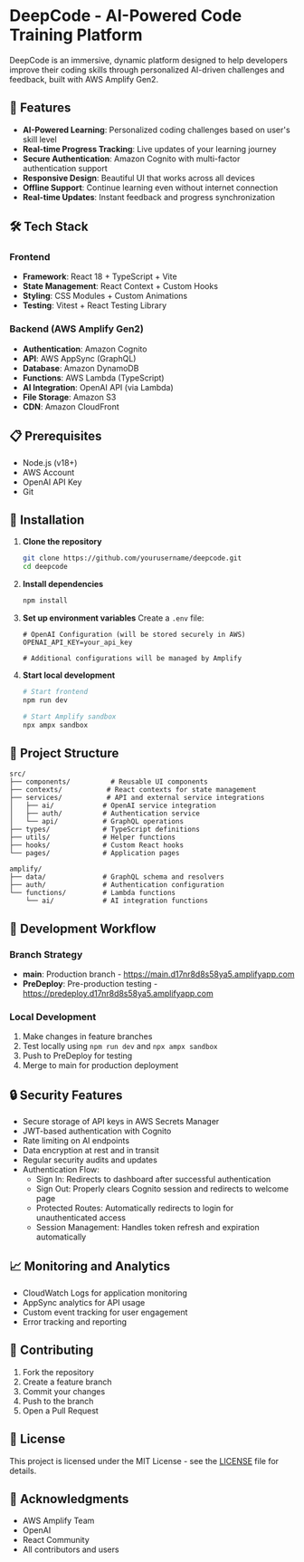 # DeepCode - AI-Powered Code Training Platform

DeepCode is an immersive, dynamic platform designed to help developers improve their coding skills through personalized AI-driven challenges and feedback, built with AWS Amplify Gen2.

## 🚀 Features

- **AI-Powered Learning**: Personalized coding challenges based on user's skill level
- **Real-time Progress Tracking**: Live updates of your learning journey
- **Secure Authentication**: Amazon Cognito with multi-factor authentication support
- **Responsive Design**: Beautiful UI that works across all devices
- **Offline Support**: Continue learning even without internet connection
- **Real-time Updates**: Instant feedback and progress synchronization

## 🛠️ Tech Stack

### Frontend
- **Framework**: React 18 + TypeScript + Vite
- **State Management**: React Context + Custom Hooks
- **Styling**: CSS Modules + Custom Animations
- **Testing**: Vitest + React Testing Library

### Backend (AWS Amplify Gen2)
- **Authentication**: Amazon Cognito
- **API**: AWS AppSync (GraphQL)
- **Database**: Amazon DynamoDB
- **Functions**: AWS Lambda (TypeScript)
- **AI Integration**: OpenAI API (via Lambda)
- **File Storage**: Amazon S3
- **CDN**: Amazon CloudFront

## 📋 Prerequisites

- Node.js (v18+)
- AWS Account
- OpenAI API Key
- Git

## 🔧 Installation

1. **Clone the repository**
   ```bash
   git clone https://github.com/yourusername/deepcode.git
   cd deepcode
   ```

2. **Install dependencies**
   ```bash
   npm install
   ```

3. **Set up environment variables**
   Create a `.env` file:
   ```env
   # OpenAI Configuration (will be stored securely in AWS)
   OPENAI_API_KEY=your_api_key

   # Additional configurations will be managed by Amplify
   ```

4. **Start local development**
   ```bash
   # Start frontend
   npm run dev

   # Start Amplify sandbox
   npx ampx sandbox
   ```

## 📁 Project Structure

```
src/
├── components/          # Reusable UI components
├── contexts/           # React contexts for state management
├── services/           # API and external service integrations
│   ├── ai/            # OpenAI service integration
│   ├── auth/          # Authentication service
│   └── api/           # GraphQL operations
├── types/             # TypeScript definitions
├── utils/             # Helper functions
├── hooks/             # Custom React hooks
└── pages/             # Application pages

amplify/
├── data/              # GraphQL schema and resolvers
├── auth/              # Authentication configuration
└── functions/         # Lambda functions
    └── ai/            # AI integration functions
```

## 🚀 Development Workflow

### Branch Strategy
- **main**: Production branch - https://main.d17nr8d8s58ya5.amplifyapp.com
- **PreDeploy**: Pre-production testing - https://predeploy.d17nr8d8s58ya5.amplifyapp.com

### Local Development
1. Make changes in feature branches
2. Test locally using `npm run dev` and `npx ampx sandbox`
3. Push to PreDeploy for testing
4. Merge to main for production deployment

## 🔒 Security Features

- Secure storage of API keys in AWS Secrets Manager
- JWT-based authentication with Cognito
- Rate limiting on AI endpoints
- Data encryption at rest and in transit
- Regular security audits and updates
- Authentication Flow:
  - Sign In: Redirects to dashboard after successful authentication
  - Sign Out: Properly clears Cognito session and redirects to welcome page
  - Protected Routes: Automatically redirects to login for unauthenticated access
  - Session Management: Handles token refresh and expiration automatically

## 📈 Monitoring and Analytics

- CloudWatch Logs for application monitoring
- AppSync analytics for API usage
- Custom event tracking for user engagement
- Error tracking and reporting

## 🤝 Contributing

1. Fork the repository
2. Create a feature branch
3. Commit your changes
4. Push to the branch
5. Open a Pull Request

## 📝 License

This project is licensed under the MIT License - see the [LICENSE](LICENSE) file for details.

## 🙏 Acknowledgments

- AWS Amplify Team
- OpenAI
- React Community
- All contributors and users